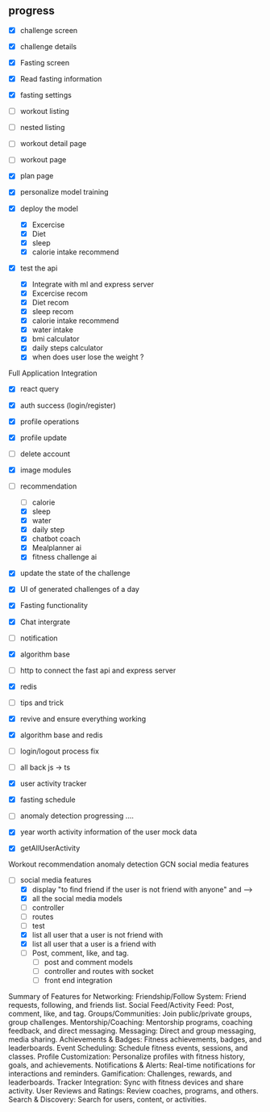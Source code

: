 ## progress

<!-- check the todo ui-->

- [x] challenge screen
- [x] challenge details
- [x] Fasting screen
- [x] Read fasting information
- [x] fasting settings
- [ ] workout listing
- [ ] nested listing
- [ ] workout detail page
- [ ] workout page
- [x] plan page

- [x] personalize model training
- [x] deploy the model
  - [x] Excercise
  - [x] Diet
  - [x] sleep
  - [x] calorie intake recommend
- [x] test the api
  - [x] Integrate with ml and express server
  - [x] Excercise recom
  - [x] Diet recom
  - [x] sleep recom
  - [x] calorie intake recommend
  - [x] water intake
  - [x] bmi calculator
  - [x] daily steps calculator
  - [x] when does user lose the weight ?

Full Application Integration

- [x] react query
- [x] auth success (login/register)
- [x] profile operations
- [x] profile update
- [ ] delete account
- [x] image modules
- [ ] recommendation

  - [ ] calorie
  - [x] sleep
  - [x] water
  - [x] daily step
  - [x] chatbot coach
  - [x] Mealplanner ai
  - [x] fitness challenge ai

- [x] update the state of the challenge
- [x] UI of generated challenges of a day
- [x] Fasting functionality
- [x] Chat intergrate
- [ ] notification
- [x] algorithm base
- [ ] http to connect the fast api and express server
- [x] redis
- [ ] tips and trick

- [x] revive and ensure everything working
- [x] algorithm base and redis
- [ ] login/logout process fix
- [ ] all back js -> ts
- [x] user activity tracker
- [x] fasting schedule

- [ ] anomaly detection progressing ....
- [x] year worth activity information of the user mock data
- [x] getAllUserActivity

Workout recommendation
anomaly detection
GCN social media features

- [ ] social media features
  - [x] display "to find friend if the user is not friend with anyone" and -->
  - [x] all the social media models
  - [ ] controller
  - [ ] routes
  - [ ] test
  - [x] list all user that a user is not friend with
  - [x] list all user that a user is a friend with
  - [ ] Post, comment, like, and tag.
    - [ ] post and comment models
    - [ ] controller and routes with socket
    - [ ] front end integration

Summary of Features for Networking:
Friendship/Follow System: Friend requests, following, and friends list.
Social Feed/Activity Feed: Post, comment, like, and tag.
Groups/Communities: Join public/private groups, group challenges.
Mentorship/Coaching: Mentorship programs, coaching feedback, and direct messaging.
Messaging: Direct and group messaging, media sharing.
Achievements & Badges: Fitness achievements, badges, and leaderboards.
Event Scheduling: Schedule fitness events, sessions, and classes.
Profile Customization: Personalize profiles with fitness history, goals, and achievements.
Notifications & Alerts: Real-time notifications for interactions and reminders.
Gamification: Challenges, rewards, and leaderboards.
Tracker Integration: Sync with fitness devices and share activity.
User Reviews and Ratings: Review coaches, programs, and others.
Search & Discovery: Search for users, content, or activities.
